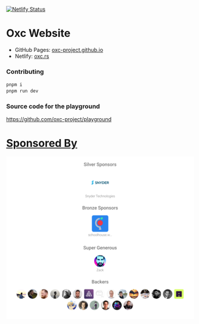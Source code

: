 [![Netlify Status](https://api.netlify.com/api/v1/badges/6cedad30-edc5-4e4b-b9a1-991721587e70/deploy-status)](https://app.netlify.com/sites/oxc-project/deploys)

# Oxc Website

- GitHub Pages: [oxc-project.github.io](https://oxc-project.github.io)
- Netlify: [oxc.rs](https://oxc.rs)

### Contributing

```sh
pnpm i
pnpm run dev
```

### Source code for the playground

https://github.com/oxc-project/playground

# [Sponsored By](https://github.com/sponsors/Boshen)

<p align="center">
  <a href="https://github.com/sponsors/Boshen">
    <img src="https://raw.githubusercontent.com/Boshen/sponsors/main/sponsors.svg" alt="My sponsors" />
  </a>
</p>
